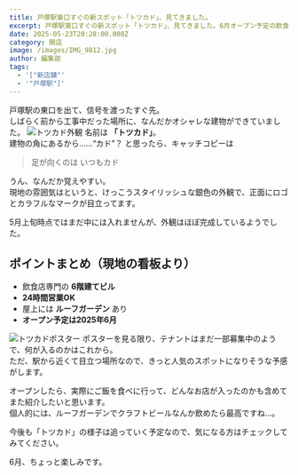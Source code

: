 ```yaml
---
title: 戸塚駅東口すぐの新スポット「トツカド」、見てきました。
excerpt: 戸塚駅東口すぐの新スポット「トツカド」、見てきました。6月オープン予定の飲食ビル、けっこう目立ってます
date: 2025-05-23T20:28:00.000Z
category: 開店
image: /images/IMG_9812.jpg
author: 編集部
tags:
  - '["新店舗"'
  - '"戸塚駅"]'
---
```

戸塚駅の東口を出て、信号を渡ったすぐ先。  
しばらく前から工事中だった場所に、なんだかオシャレな建物ができていました。
<img src="/images/IMG_9812.jpg"
     alt="トツカド外観"
     class="mx-auto w-full md:w-2/3 rounded-lg shadow-md mb-8" />
名前は **「トツカド」**。  
建物の角にあるから……“カド”？ と思ったら、キャッチコピーは

> 足が向くのは いつもカド

うん、なんだか覚えやすい。  
現地の雰囲気はというと、けっこうスタイリッシュな銀色の外観で、正面にロゴとカラフルなマークが目立ってます。  

5月上旬時点ではまだ中には入れませんが、外観はほぼ完成しているようでした。

## ポイントまとめ（現地の看板より）

- 飲食店専門の **6階建てビル**  
- **24時間営業OK**  
- 屋上には **ルーフガーデン** あり  
- **オープン予定は2025年6月**

<img src="/images/IMG_9813.jpg"
     alt="トツカドポスター"
     class="mx-auto w-full md:w-2/3 rounded-lg shadow-md mb-8" />
ポスターを見る限り、テナントはまだ一部募集中のようで、何が入るのかはこれから。  
ただ、駅から近くて目立つ場所なので、きっと人気のスポットになりそうな予感がします。

オープンしたら、実際にご飯を食べに行って、どんなお店が入ったのかも含めてまた紹介したいと思います。  
個人的には、ルーフガーデンでクラフトビールなんか飲めたら最高ですね…。

今後も「トツカド」の様子は追っていく予定なので、気になる方はチェックしてみてください。  

6月、ちょっと楽しみです。

